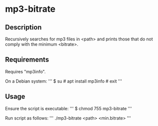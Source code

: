 # mp3-bitrate

## Description
Recursively searches for mp3 files in \<path\> and prints those that do not comply with the minimum \<bitrate\>.

## Requirements
Requires "mp3info".

On a Debian system:
'''
$ su
\# apt install mp3info
\# exit
'''

## Usage
Ensure the script is executable:
'''
$ chmod 755 mp3-bitrate
'''

Run script as follows:
'''
./mp3-bitrate \<path\> \<min.bitrate\>
'''

